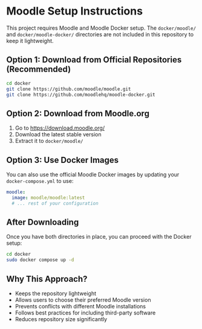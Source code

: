 # Moodle Setup Instructions

This project requires Moodle and Moodle Docker setup. The `docker/moodle/` and `docker/moodle-docker/` directories are not included in this repository to keep it lightweight.

## Option 1: Download from Official Repositories (Recommended)

```bash
cd docker
git clone https://github.com/moodle/moodle.git
git clone https://github.com/moodlehq/moodle-docker.git
```

## Option 2: Download from Moodle.org

1. Go to https://download.moodle.org/
2. Download the latest stable version
3. Extract it to `docker/moodle/`

## Option 3: Use Docker Images

You can also use the official Moodle Docker images by updating your `docker-compose.yml` to use:
```yaml
moodle:
  image: moodle/moodle:latest
  # ... rest of your configuration
```

## After Downloading

Once you have both directories in place, you can proceed with the Docker setup:

```bash
cd docker
sudo docker compose up -d
```

## Why This Approach?

- Keeps the repository lightweight
- Allows users to choose their preferred Moodle version
- Prevents conflicts with different Moodle installations
- Follows best practices for including third-party software
- Reduces repository size significantly
